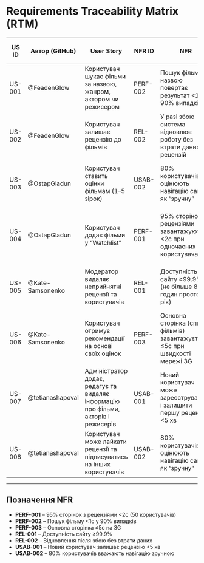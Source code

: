 # Requirements Traceability Matrix (RTM)

| US ID  | Автор (GitHub) | User Story                                                                                           | NFR ID   | NFR                                                                                               | Test Case ID | Потенційний тестовий випадок                                                                 |
|--------|----------------|------------------------------------------------------------------------------------------------------|----------|--------------------------------------------------------------------------------------------------|--------------|------------------------------------------------------------------------------------------------|
| US-001 | @FeadenGlow    | Користувач шукає фільми за назвою, жанром, актором чи режисером                                      | PERF-002 | Пошук фільму за назвою повертає результат <1с у 90% випадків                                     | TEST-001     | Виконати 100 пошуків одночасно та перевірити, що 90% результатів <1с                           |
| US-002 | @FeadenGlow    | Користувач залишає рецензію до фільмів                                                               | REL-002  | У разі збою система відновлює роботу без втрати даних рецензій                                   | TEST-002     | Імітувати збій сервера під час створення рецензії → перевірити, що дані збережені               |
| US-003 | @OstapGladun   | Користувач ставить оцінки фільмам (1–5 зірок)                                                        | USAB-002 | 80% користувачів оцінюють навігацію сайту як “зручну”                                            | TEST-003     | Провести юзабіліті-тестування: чи легко знайти функцію “Оцінити фільм”                         |
| US-004 | @OstapGladun   | Користувач додає фільми у “Watchlist”                                                                | PERF-001 | 95% сторінок з рецензіями завантажуються <2с при одночасних 50 користувачах                      | TEST-004     | Провести навантажувальний тест (50 користувачів) → перевірити час відкриття списку Watchlist    |
| US-005 | @Kate-Samsonenko | Модератор видаляє неприйнятні рецензії та користувачів                                              | REL-001  | Доступність сайту ≥99.9% (не більше 8.76 годин простою/рік)                                     | TEST-005     | Перевірити, що модерація доступна після оновлення системи/відмови сервера                       |
| US-006 | @Kate-Samsonenko | Користувач отримує рекомендації на основі своїх оцінок                                              | PERF-003 | Основна сторінка (список фільмів) завантажується ≤5с при швидкості мережі 3G                     | TEST-006     | Виконати вхід з мобільного 3G → перевірити, що сторінка рекомендацій <5с                        |
| US-007 | @tetianashapoval | Адміністратор додає, редагує та видаляє інформацію про фільми, акторів і режисерів                  | USAB-001 | Новий користувач може зареєструватися і залишити першу рецензію <5 хв                            | TEST-007     | Провести сценарій “новий адмін” → створення і редагування фільму, час виконання <5 хв           |
| US-008 | @tetianashapoval | Користувач може лайкати рецензії та підписуватись на інших користувачів                             | USAB-002 | 80% користувачів оцінюють навігацію сайту як “зручну”                                            | TEST-008     | Користувач вперше пробує лайк та підписку → опитування, чи було це інтуїтивно зрозуміло         |

---

## Позначення NFR

- **PERF-001** – 95% сторінок з рецензіями <2с (50 користувачів)  
- **PERF-002** – Пошук фільму <1с у 90% випадків  
- **PERF-003** – Основна сторінка ≤5с на 3G  
- **REL-001** – Доступність сайту ≥99.9%  
- **REL-002** – Відновлення після збою без втрати даних  
- **USAB-001** – Новий користувач залишає рецензію <5 хв  
- **USAB-002** – 80% користувачів вважають навігацію зручною  

